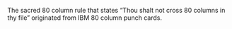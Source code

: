 

The sacred 80 column rule that states “Thou shalt not cross 80 columns in thy file” originated from IBM 80 column punch cards.
